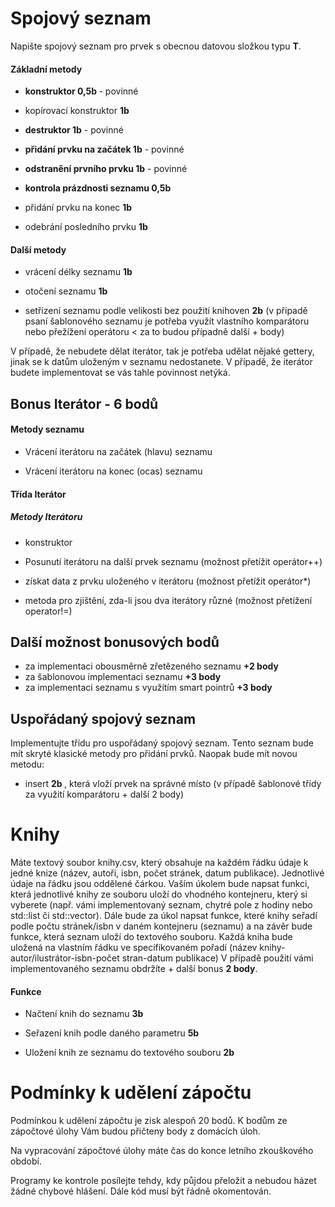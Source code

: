 Spojový seznam 
==============

Napište spojový seznam pro prvek s obecnou datovou složkou typu <b>T</b>.

####  Základní metody

-   <b>konstruktor 0,5b </b> - povinné

-   kopírovací konstruktor <b>1b</b>

-   <b> destruktor 1b</b> - povinné

-   <b> přidání prvku na začátek 1b</b> - povinné

-   <b>odstranění prvního prvku 1b</b> - povinné

-   <b>kontrola prázdnosti seznamu 0,5b</b>

-   přidání prvku na konec <b>1b</b>

-   odebrání posledního prvku <b>1b</b>

####  Další metody

-   vrácení délky seznamu <b>1b</b>

-   otočení seznamu <b>1b</b>

-   setřízení seznamu podle velikosti bez použití knihoven <b>2b</b> (v případě psaní šablonového seznamu je potřeba využít vlastního komparátoru nebo přežížení operátoru < za to budou případně další + body)

   V případě, že nebudete dělat iterátor, tak je potřeba udělat nějaké gettery, jinak se k datům uloženým v seznamu nedostanete. V případě, že iterátor budete implementovat se vás tahle povinnost netýká.

Bonus Iterátor - 6 bodů
----------------

#### Metody seznamu

-   Vrácení iterátoru na začátek (hlavu) seznamu 

-   Vrácení iterátoru na konec (ocas) seznamu 

#### Třída Iterátor
##### Metody Iterátoru

-   konstruktor

-   Posunutí iterátoru na další prvek seznamu (možnost přetížit operátor++)

-   získat data z prvku uloženého v iterátoru (možnost přetížit operátor*)

-   metoda pro zjištění, zda-li jsou dva iterátory různé (možnost přetížení operator!=)

Další možnost bonusových bodů
----------------

-   za implementaci obousměrně zřetězeného seznamu <b>+2 body</b>
-   za šablonovou implementaci seznamu <b>+3 body</b>
-   za implementaci seznamu s využitím smart pointrů <b>+3 body</b>

Uspořádaný spojový seznam
----------------

Implementujte třídu pro uspořádaný spojový seznam. Tento seznam bude mít skryté klasické metody pro přidání prvků. Naopak bude mít novou metodu:
-   insert <b> 2b </b>, která vloží prvek na správné místo (v případě šablonové třídy za využití komparátoru + další 2 body)

Knihy 
=====

Máte textový soubor knihy.csv, který obsahuje na každém řádku údaje k
jedné knize (název, autoři, isbn, počet stránek, datum
publikace). Jednotlivé údaje na řádku jsou oddělené čárkou. Vaším úkolem
bude napsat funkci, která jednotlivé knihy ze souboru uloží do vhodného
kontejneru, který si vyberete (např. vámi implementovaný seznam, chytré pole z hodiny nebo std::list či std::vector). Dále bude za úkol napsat funkce, které
knihy seřadí podle počtu stránek/isbn v daném kontejneru (seznamu) a na
závěr bude funkce, která seznam uloží do textového souboru. Každá kniha
bude uložená na vlastním řádku ve specifikovaném pořadí (název
knihy-autor/ilustrátor-isbn-počet stran-datum publikace)
V případě použití vámi implementovaného seznamu obdržíte + další bonus <b> 2 body</b>.
#### Funkce

-   Načtení knih do seznamu <b>3b</b>

-   Seřazení knih podle daného parametru <b>5b</b>

-   Uložení knih ze seznamu do textového souboru <b>2b</b>

Podmínky k udělení zápočtu 
==========================

Podmínkou k udělení zápočtu je zisk alespoň 20 bodů. K bodům ze
zápočtové úlohy Vám budou přičteny body z domácích úloh.

Na vypracování zápočtové úlohy máte čas do konce letního zkouškového
období.

Programy ke kontrole posílejte tehdy, kdy půjdou přeložit a nebudou
házet žádné chybové hlášení. Dále kód musí být řádně okomentován.
